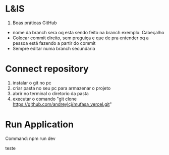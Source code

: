   # L&IS
1. Boas práticas GitHub
  - nome da branch sera oq esta sendo feito na branch
      exemplo: Cabeçalho
  - Colocar commit direito, sem preguiça e que de pra entender oq a pessoa está fazendo a partir do commit
  - Sempre editar numa branch secundaria
  
  # Connect repository
1. instalar o git no pc
2. criar pasta no seu pc para armazenar o projeto
3. abrir no terminal o diretorio da pasta
4. executar o comando "git clone https://github.com/andreylcj/mufasa_vercel.git"

  # Run Application
Command: npm run dev

teste
